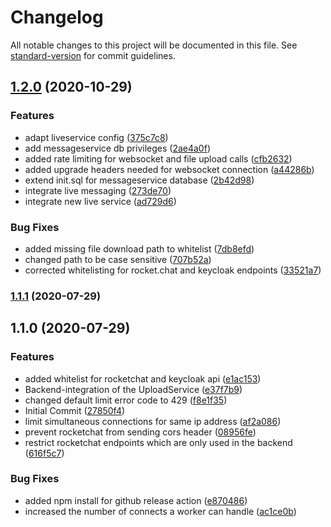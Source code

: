 # Changelog

All notable changes to this project will be documented in this file. See [standard-version](https://github.com/conventional-changelog/standard-version) for commit guidelines.

## [1.2.0](https://github.com/virtualidentityag/caritas-onlineBeratung-backend/compare/v1.1.1...v1.2.0) (2020-10-29)


### Features

* adapt liveservice config ([375c7c8](https://github.com/virtualidentityag/caritas-onlineBeratung-backend/commit/375c7c8389aed2919f6b9b6b737eeca46f9ccb4d))
* add messageservice db privileges ([2ae4a0f](https://github.com/virtualidentityag/caritas-onlineBeratung-backend/commit/2ae4a0f36c58f30974f968c027e42106630926df))
* added rate limiting for websocket and file upload calls ([cfb2632](https://github.com/virtualidentityag/caritas-onlineBeratung-backend/commit/cfb26323efd691734fdf534aa6fcfe212bc7328a))
* added upgrade headers needed for websocket connection ([a44286b](https://github.com/virtualidentityag/caritas-onlineBeratung-backend/commit/a44286b2991224719f7c4d46932b461fc4dca175))
* extend init.sql for messageservice database ([2b42d98](https://github.com/virtualidentityag/caritas-onlineBeratung-backend/commit/2b42d98423f7fdf3eefca9058e704c5205cdc337))
* integrate live messaging ([273de70](https://github.com/virtualidentityag/caritas-onlineBeratung-backend/commit/273de700a5e73fc7e80c5127b211cbe32b9f54ae))
* integrate new live service ([ad729d6](https://github.com/virtualidentityag/caritas-onlineBeratung-backend/commit/ad729d685e730dfc2731662fab7cb48bcbb4303f))


### Bug Fixes

* added missing file download path to whitelist ([7db8efd](https://github.com/virtualidentityag/caritas-onlineBeratung-backend/commit/7db8efde135942affa2f603a25889025359cf43a))
* changed path to be case sensitive ([707b52a](https://github.com/virtualidentityag/caritas-onlineBeratung-backend/commit/707b52aa7aecd1127ada73f5e642bf1a15de9d2d))
* corrected whitelisting for rocket.chat and keycloak endpoints ([33521a7](https://github.com/virtualidentityag/caritas-onlineBeratung-backend/commit/33521a7006cdf85637a376b8403d2b9be06ed49e))

### [1.1.1](https://github.com/virtualidentityag/caritas-onlineBeratung-backend/compare/v1.1.0...v1.1.1) (2020-07-29)

## 1.1.0 (2020-07-29)


### Features

* added whitelist for rocketchat and keycloak api ([e1ac153](https://github.com/virtualidentityag/caritas-onlineBeratung-backend/commit/e1ac15373a7e97488116a5a6e6e8f97e0d30f760))
* Backend-integration of the UploadService ([e37f7b9](https://github.com/virtualidentityag/caritas-onlineBeratung-backend/commit/e37f7b9dc684dac52108309816407372aaadf494))
* changed default limit error code to 429 ([f8e1f35](https://github.com/virtualidentityag/caritas-onlineBeratung-backend/commit/f8e1f35f54a84ac2508732e95b93f209a1d00005))
* Initial Commit ([27850f4](https://github.com/virtualidentityag/caritas-onlineBeratung-backend/commit/27850f42a887da9b540c6039e53bb4ef96d0ce60))
* limit simultaneous connections for same ip address ([af2a086](https://github.com/virtualidentityag/caritas-onlineBeratung-backend/commit/af2a0862bb28e631edf412e858a3b077ca074e28))
* prevent rocketchat from sending cors header ([08956fe](https://github.com/virtualidentityag/caritas-onlineBeratung-backend/commit/08956fe0f284e9b10831208d7898af8c444cdcba))
* restrict rocketchat endpoints which are only used in the backend ([616f5c7](https://github.com/virtualidentityag/caritas-onlineBeratung-backend/commit/616f5c716ad322884f9959a5e903936c408a7bd6))


### Bug Fixes

* added npm install for github release action ([e870486](https://github.com/virtualidentityag/caritas-onlineBeratung-backend/commit/e870486dfe856f88d9849baac5b0fa4fb1852a8d))
* increased the number of connects a worker can handle ([ac1ce0b](https://github.com/virtualidentityag/caritas-onlineBeratung-backend/commit/ac1ce0b398b972be253121f4490ff41358659920))

